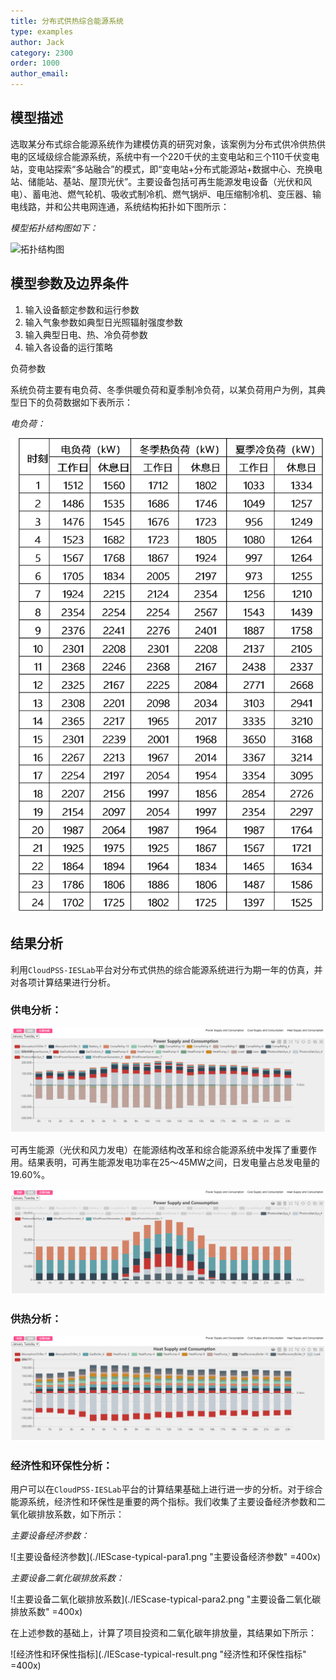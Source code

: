 ```yaml
---
title: 分布式供热综合能源系统
type: examples
author: Jack
category: 2300
order: 1000
author_email: 
---
```


## 模型描述

选取某分布式综合能源系统作为建模仿真的研究对象，该案例为分布式供冷供热供电的区域级综合能源系统，系统中有一个220千伏的主变电站和三个110千伏变电站，变电站探索“多站融合”的模式，即“变电站+分布式能源站+数据中心、充换电站、储能站、基站、屋顶光伏”。主要设备包括可再生能源发电设备（光伏和风电）、蓄电池、燃气轮机、吸收式制冷机、燃气锅炉、电压缩制冷机、变压器、输电线路，并和公共电网连通，系统结构拓扑如下图所示：

*模型拓扑结构图如下：*

![拓扑结构图](./Thesis-IESlab-Distributed.png "拓扑结构图")


## 模型参数及边界条件

1. 输入设备额定参数和运行参数
2. 输入气象参数如典型日光照辐射强度参数
3. 输入典型日电、热、冷负荷参数
4. 输入各设备的运行策略

负荷参数

系统负荷主要有电负荷、冬季供暖负荷和夏季制冷负荷，以某负荷用户为例，其典型日下的负荷数据如下表所示：

*电负荷：*

![电负荷](./IEScase-typical-load.png "电负荷")

## 结果分析

利用`CloudPSS-IESLab`平台对分布式供热的综合能源系统进行为期一年的仿真，并对各项计算结果进行分析。

### 供电分析：

![某典型日的供用电能源供需构成图](./Thesis-IESlab-Distributed-result-1.png "某典型日的供用电能源供需构成图")

可再生能源（光伏和风力发电）在能源结构改革和综合能源系统中发挥了重要作用。结果表明，可再生能源发电功率在25～45MW之间，日发电量占总发电量的19.60%。

![可再生能源供需图](./Thesis-IESlab-Distributed-result-Renewable-6.png "可再生能源供需图")

### 供热分析：

![分布式综合能源系统供热结果](./Thesis-IESlab-Distributed-result-3.png "分布式综合能源系统供热结果")



### 经济性和环保性分析：

用户可以在`CloudPSS-IESLab`平台的计算结果基础上进行进一步的分析。对于综合能源系统，经济性和环保性是重要的两个指标。我们收集了主要设备经济参数和二氧化碳排放系数，如下所示：

*主要设备经济参数：*

![主要设备经济参数](./IEScase-typical-para1.png "主要设备经济参数" =400x)

*主要设备二氧化碳排放系数：*

![主要设备二氧化碳排放系数](./IEScase-typical-para2.png "主要设备二氧化碳排放系数" =400x)

在上述参数的基础上，计算了项目投资和二氧化碳年排放量，其结果如下所示：

![经济性和环保性指标](./IEScase-typical-result.png "经济性和环保性指标" =400x)